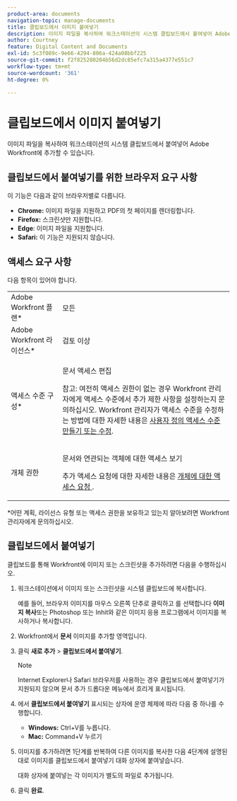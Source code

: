 ```yaml
---
product-area: documents
navigation-topic: manage-documents
title: 클립보드에서 이미지 붙여넣기
description: 이미지 파일을 복사하여 워크스테이션의 시스템 클립보드에서 붙여넣어 Adobe Workfront에 추가할 수 있습니다.
author: Courtney
feature: Digital Content and Documents
exl-id: 5c3f089c-9e66-4294-806a-424a08bbf225
source-git-commit: f2f825280204b56d2dc85efc7a315a4377e551c7
workflow-type: tm+mt
source-wordcount: '361'
ht-degree: 0%

---
```


# 클립보드에서 이미지 붙여넣기

이미지 파일을 복사하여 워크스테이션의 시스템 클립보드에서 붙여넣어 Adobe Workfront에 추가할 수 있습니다. 

## 클립보드에서 붙여넣기를 위한 브라우저 요구 사항

이 기능은 다음과 같이 브라우저별로 다릅니다.

* **Chrome:** 이미지 파일을 지원하고 PDF의 첫 페이지를 렌더링합니다.
* **Firefox:** 스크린샷만 지원합니다.
* **Edge**: 이미지 파일을 지원합니다.
* **Safari:** 이 기능은 지원되지 않습니다.

## 액세스 요구 사항

다음 항목이 있어야 합니다.

<table style="table-layout:auto"> 
 <col> 
 </col> 
 <col> 
 </col> 
 <tbody> 
  <tr> 
   <td role="rowheader">Adobe Workfront 플랜*</td> 
   <td> <p> 모든</p> </td> 
  </tr> 
  <tr> 
   <td role="rowheader">Adobe Workfront 라이선스*</td> 
   <td> <p>검토 이상</p> </td> 
  </tr> 
  <tr> 
   <td role="rowheader">액세스 수준 구성*</td> 
   <td> <p>문서 액세스 편집</p> <p>참고: 여전히 액세스 권한이 없는 경우 Workfront 관리자에게 액세스 수준에서 추가 제한 사항을 설정하는지 문의하십시오. Workfront 관리자가 액세스 수준을 수정하는 방법에 대한 자세한 내용은 <a href="../../administration-and-setup/add-users/configure-and-grant-access/create-modify-access-levels.md" class="MCXref xref">사용자 정의 액세스 수준 만들기 또는 수정</a>.</p> </td> 
  </tr> 
  <tr> 
   <td role="rowheader">개체 권한</td> 
   <td> <p>문서와 연관되는 객체에 대한 액세스 보기</p> <p>추가 액세스 요청에 대한 자세한 내용은 <a href="../../workfront-basics/grant-and-request-access-to-objects/request-access.md" class="MCXref xref">개체에 대한 액세스 요청 </a>.</p> </td> 
  </tr> 
 </tbody> 
</table>

&#42;어떤 계획, 라이선스 유형 또는 액세스 권한을 보유하고 있는지 알아보려면 Workfront 관리자에게 문의하십시오.

## 클립보드에서 붙여넣기

클립보드를 통해 Workfront에 이미지 또는 스크린샷을 추가하려면 다음을 수행하십시오.

1. 워크스테이션에서 이미지 또는 스크린샷을 시스템 클립보드에 복사합니다.

   예를 들어, 브라우저 이미지를 마우스 오른쪽 단추로 클릭하고 를 선택합니다 **이미지 복사**&#x200B;또는 Photoshop 또는 Inhit와 같은 이미지 응용 프로그램에서 이미지를 복사하거나 복사합니다.

1. Workfront에서 **문서** 이미지를 추가할 영역입니다.
1. 클릭 **새로 추가** > **클립보드에서 붙여넣기**.

   >[!NOTE]
   >
   >Internet Explorer나 Safari 브라우저를 사용하는 경우 클립보드에서 붙여넣기가 지원되지 않으며 문서 추가 드롭다운 메뉴에서 흐리게 표시됩니다.

1. 에서 **클립보드에서 붙여넣기** 표시되는 상자에 운영 체제에 따라 다음 중 하나를 수행합니다.

   * **Windows:** Ctrl+V를 누릅니다.
   * **Mac:** Command+V 누르기

1. 이미지를 추가하려면 1단계를 반복하여 다른 이미지를 복사한 다음 4단계에 설명된 대로 이미지를 클립보드에서 붙여넣기 대화 상자에 붙여넣습니다.

   대화 상자에 붙여넣는 각 이미지가 별도의 파일로 추가됩니다.

1. 클릭 **완료**.
